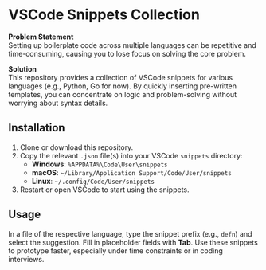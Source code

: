 # VSCode Snippets Collection

**Problem Statement**  
Setting up boilerplate code across multiple languages can be repetitive and time-consuming, causing you to lose focus on solving the core problem.

**Solution**  
This repository provides a collection of VSCode snippets for various languages (e.g., Python, Go for now). By quickly inserting pre-written templates, you can concentrate on logic and problem-solving without worrying about syntax details.

## Installation

1. Clone or download this repository.  
2. Copy the relevant `.json` file(s) into your VSCode `snippets` directory:
   - **Windows**: `%APPDATA%\Code\User\snippets`
   - **macOS**: `~/Library/Application Support/Code/User/snippets`
   - **Linux**: `~/.config/Code/User/snippets`
3. Restart or open VSCode to start using the snippets.

## Usage

In a file of the respective language, type the snippet prefix (e.g., `defn`) and select the suggestion. Fill in placeholder fields with **Tab**. Use these snippets to prototype faster, especially under time constraints or in coding interviews.